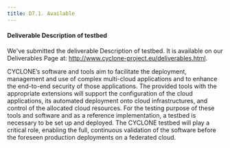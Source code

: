 ```yaml
---
title: D7.1. Available
---
```

#### Deliverable Description of testbed
	
We've submitted the deliverable Description of testbed. It is available on our Deliverables Page at: <http://www.cyclone-project.eu/deliverables.html>.
<!-- more -->

CYCLONE’s software and tools aim to facilitate the deployment, management and use of complex multi-cloud applications and to enhance the end-to-end security of those applications. The provided tools with the appropriate extensions will support the configuration of the cloud applications, its automated deployment onto cloud infrastructures, and control of the allocated cloud resources. 
For the testing purpose of these tools and software and as a reference implementation, a testbed is necessary to be set up and deployed. The CYCLONE testbed will play a critical role, enabling the full, continuous validation of the software before the foreseen production deployments on a federated cloud.

